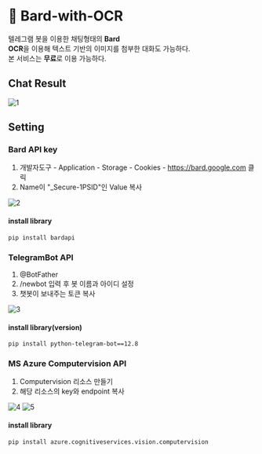 # 💬 Bard-with-OCR
텔레그램 봇을 이용한 채팅형태의 <strong>Bard</strong><br/>
<strong>OCR</strong>을 이용해 텍스트 기반의 이미지를 첨부한 대화도 가능하다.<br/>
본 서비스는 <strong>무료</strong>로 이용 가능하다.

## Chat Result
![1](https://github.com/riverallzero/Bard-with-OCR/assets/93754504/df1314b9-78dc-4194-96d6-e7098fdce8bc)


## Setting

### Bard API key
1. 개발자도구 - Application - Storage - Cookies - https://bard.google.com 클릭
2. Name이 "_Secure-1PSID"인 Value 복사

![2](https://github.com/riverallzero/Bard-with-OCR/assets/93754504/a24127ca-03ac-481c-afdb-8252af967ded)

#### install library
```text
pip install bardapi
```

### TelegramBot API 
1. @BotFather
2. /newbot 입력 후 봇 이름과 아이디 설정
3. 챗봇이 보내주는 토큰 복사

![3](https://github.com/riverallzero/Bard-with-OCR/assets/93754504/d2b7f6e1-c81b-4ff0-a18d-e0c20745fc3c)

#### install library(version)
```text
pip install python-telegram-bot==12.8
```

### MS Azure Computervision API
1. Computervision 리소스 만들기
2. 해당 리소스의 key와 endpoint 복사

![4](https://github.com/riverallzero/Bard-with-OCR/assets/93754504/e3bbf45b-ad50-4835-a7e3-3848cf236195)
![5](https://github.com/riverallzero/Bard-with-OCR/assets/93754504/675436d1-f46a-420d-ade4-ce54fefb8dec)


#### install library
```text
pip install azure.cognitiveservices.vision.computervision
```
